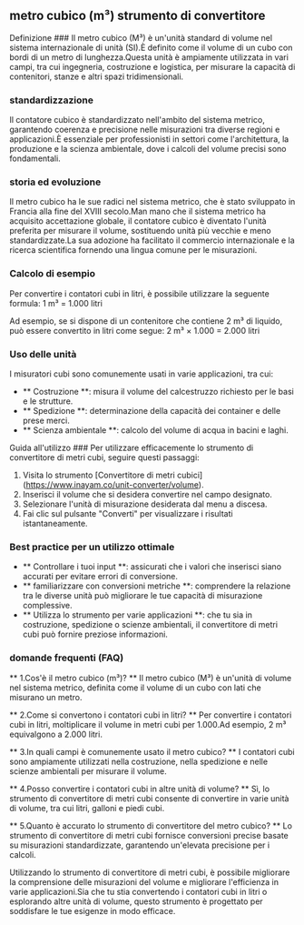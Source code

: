 ## metro cubico (m³) strumento di convertitore

Definizione ###
Il metro cubico (M³) è un'unità standard di volume nel sistema internazionale di unità (SI).È definito come il volume di un cubo con bordi di un metro di lunghezza.Questa unità è ampiamente utilizzata in vari campi, tra cui ingegneria, costruzione e logistica, per misurare la capacità di contenitori, stanze e altri spazi tridimensionali.

### standardizzazione
Il contatore cubico è standardizzato nell'ambito del sistema metrico, garantendo coerenza e precisione nelle misurazioni tra diverse regioni e applicazioni.È essenziale per professionisti in settori come l'architettura, la produzione e la scienza ambientale, dove i calcoli del volume precisi sono fondamentali.

### storia ed evoluzione
Il metro cubico ha le sue radici nel sistema metrico, che è stato sviluppato in Francia alla fine del XVIII secolo.Man mano che il sistema metrico ha acquisito accettazione globale, il contatore cubico è diventato l'unità preferita per misurare il volume, sostituendo unità più vecchie e meno standardizzate.La sua adozione ha facilitato il commercio internazionale e la ricerca scientifica fornendo una lingua comune per le misurazioni.

### Calcolo di esempio
Per convertire i contatori cubi in litri, è possibile utilizzare la seguente formula:
1 m³ = 1.000 litri

Ad esempio, se si dispone di un contenitore che contiene 2 m³ di liquido, può essere convertito in litri come segue:
2 m³ × 1.000 = 2.000 litri

### Uso delle unità
I misuratori cubi sono comunemente usati in varie applicazioni, tra cui:
- ** Costruzione **: misura il volume del calcestruzzo richiesto per le basi e le strutture.
- ** Spedizione **: determinazione della capacità dei container e delle prese merci.
- ** Scienza ambientale **: calcolo del volume di acqua in bacini e laghi.

Guida all'utilizzo ###
Per utilizzare efficacemente lo strumento di convertitore di metri cubi, seguire questi passaggi:
1. Visita lo strumento [Convertitore di metri cubici] (https://www.inayam.co/unit-converter/volume).
2. Inserisci il volume che si desidera convertire nel campo designato.
3. Selezionare l'unità di misurazione desiderata dal menu a discesa.
4. Fai clic sul pulsante "Converti" per visualizzare i risultati istantaneamente.

### Best practice per un utilizzo ottimale
- ** Controllare i tuoi input **: assicurati che i valori che inserisci siano accurati per evitare errori di conversione.
- ** familiarizzare con conversioni metriche **: comprendere la relazione tra le diverse unità può migliorare le tue capacità di misurazione complessive.
- ** Utilizza lo strumento per varie applicazioni **: che tu sia in costruzione, spedizione o scienze ambientali, il convertitore di metri cubi può fornire preziose informazioni.

### domande frequenti (FAQ)

** 1.Cos'è il metro cubico (m³)? **
Il metro cubico (M³) è un'unità di volume nel sistema metrico, definita come il volume di un cubo con lati che misurano un metro.

** 2.Come si convertono i contatori cubi in litri? **
Per convertire i contatori cubi in litri, moltiplicare il volume in metri cubi per 1.000.Ad esempio, 2 m³ equivalgono a 2.000 litri.

** 3.In quali campi è comunemente usato il metro cubico? **
I contatori cubi sono ampiamente utilizzati nella costruzione, nella spedizione e nelle scienze ambientali per misurare il volume.

** 4.Posso convertire i contatori cubi in altre unità di volume? **
Sì, lo strumento di convertitore di metri cubi consente di convertire in varie unità di volume, tra cui litri, galloni e piedi cubi.

** 5.Quanto è accurato lo strumento di convertitore del metro cubico? **
Lo strumento di convertitore di metri cubi fornisce conversioni precise basate su misurazioni standardizzate, garantendo un'elevata precisione per i calcoli.

Utilizzando lo strumento di convertitore di metri cubi, è possibile migliorare la comprensione delle misurazioni del volume e migliorare l'efficienza in varie applicazioni.Sia che tu stia convertendo i contatori cubi in litri o esplorando altre unità di volume, questo strumento è progettato per soddisfare le tue esigenze in modo efficace.